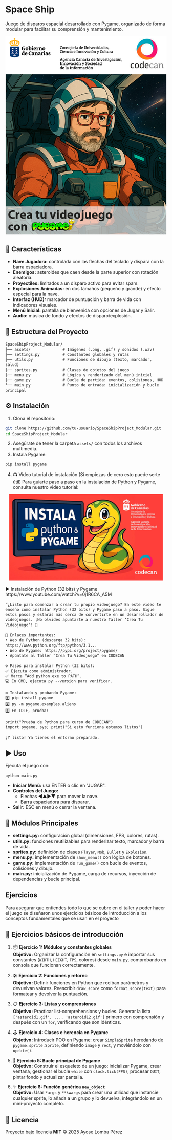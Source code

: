 # Space Ship

Juego de disparos espacial desarrollado con Pygame, organizado de forma modular para facilitar su comprensión y mantenimiento.

<p align="center">
  <img src="assets/PortadaTallerPyGame.png" alt="Menu Background" width="650" />
</p>

## 🚀 Características

- **Nave Jugadora:** controlada con las flechas del teclado y dispara con la barra espaciadora.
- **Enemigos:** asteroides que caen desde la parte superior con rotación aleatoria.
- **Proyectiles:** limitados a un disparo activo para evitar spam.
- **Explosiones Animadas:** en dos tamaños (pequeño y grande) y efecto especial para la nave.
- **Interfaz (HUD):** marcador de puntuación y barra de vida con indicadores visuales.
- **Menú Inicial:** pantalla de bienvenida con opciones de Jugar y Salir.
- **Audio:** música de fondo y efectos de disparo/explosión.

## 📂 Estructura del Proyecto

```
SpaceShipProject_Modular/
├── assets/              # Imágenes (.png, .gif) y sonidos (.wav)
├── settings.py          # Constantes globales y rutas
├── utils.py             # Funciones de dibujo (texto, marcador, salud)
├── sprites.py           # Clases de objetos del juego
├── menu.py              # Lógica y renderizado del menú inicial
├── game.py              # Bucle de partida: eventos, colisiones, HUD
└── main.py              # Punto de entrada: inicialización y bucle principal
```

## ⚙️ Instalación

1. Clona el repositorio:
```bash
git clone https://github.com/tu-usuario/SpaceShipProject_Modular.git
cd SpaceShipProject_Modular
```
2. Asegúrate de tener la carpeta `assets/` con todos los archivos multimedia.
3. Instala Pygame:
```bash
pip install pygame
```
4. 📺 Video tutorial de instalación (Si empiezas de cero esto puede serte útil)
Para guiarte paso a paso en la instalación de Python y Pygame, consulta nuestro video tutorial:
<p align="center"> <a href="https://www.youtube.com/watch?v=0j1R6CA_A5M"> <img src="assets/miniaturaTallerPyGame.jpg" alt="Miniatura Taller PyGame" width="480"/> </a> </p>
▶️ Instalación de Python (32 bits) y Pygame
https://www.youtube.com/watch?v=0j1R6CA_A5M

    “¿Listo para comenzar a crear tu propio videojuego? En este video te enseño cómo instalar Python (32 bits) y Pygame paso a paso. Sigue estos pasos y estarás más cerca de convertirte en un desarrollador de videojuegos. ¡No olvides apuntarte a nuestro Taller ‘Crea Tu Videojuego’! 🚀

    🔗 Enlaces importantes:
    • Web de Python (descarga 32 bits): https://www.python.org/ftp/python/3.1...
    • Web de Pygame: https://pypi.org/project/pygame/
    • Apúntate al Taller “Crea Tu Videojuego” en CODECAN

    ⚙️ Pasos para instalar Python (32 bits):
    ✅ Ejecuta como administrador.
    ✅ Marca “Add python.exe to PATH”.
    💻 En CMD, ejecuta py --version para verificar.

    ⚙️ Instalando y probando Pygame:
    1️⃣ pip install pygame
    2️⃣ py -m pygame.examples.aliens
    3️⃣ En IDLE, prueba:

    print("Prueba de Python para curso de CODECAN")
    import pygame, sys; print("Si esto funciona estamos listos")

    ¡Y listo! Ya tienes el entorno preparado.

## ▶️ Uso

Ejecuta el juego con:

```bash
python main.py
```

- **Iniciar Menú:** usa ENTER o clic en "JUGAR".
- **Controles del Juego:**
  - Flechas ◀▲▶▼ para mover la nave.
  - Barra espaciadora para disparar.
- **Salir:** ESC en menú o cerrar la ventana.

## 📝 Módulos Principales

- **settings.py:** configuración global (dimensiones, FPS, colores, rutas).
- **utils.py:** funciones reutilizables para renderizar texto, marcador y barra de vida.
- **sprites.py:** definición de clases `Player`, `Mob`, `Bullet` y `Explosion`.
- **menu.py:** implementación de `show_menu()` con lógica de botones.
- **game.py:** implementación de `run_game()` con bucle de eventos, colisiones y dibujo.
- **main.py:** inicialización de Pygame, carga de recursos, inyección de dependencias y bucle principal.

## Ejercicios

Para asegurar que entiendes todo lo que se cubre en el taller y poder hacer el juego se diseñaron unos ejercicios básicos de introducción a los conceptos fundamentales que se usan en el proyecto

## 🚀 Ejercicios básicos de introducción

1. 📦 **Ejercicio 1: Módulos y constantes globales**  
   **Objetivo:** Organizar la configuración en `settings.py` e importar sus constantes (`WIDTH`, `HEIGHT`, `FPS`, colores) desde `main.py`, comprobando en consola que funcionan correctamente.

2. 🛠️ **Ejercicio 2: Funciones y retorno**  
   **Objetivo:** Definir funciones en Python que reciban parámetros y devuelvan valores. Reescribir `draw_score` como `format_score(text)` para formatear y devolver la puntuación.

3. 📋 **Ejercicio 3: Listas y comprensiones**  
   **Objetivo:** Practicar list‑comprehensions y bucles. Generar la lista `['asteroid1.gif', ..., 'asteroid12.gif']` primero con comprensión y después con un `for`, verificando que son idénticas.

4. 🕹️ **Ejercicio 4: Clases e herencia en Pygame**  
   **Objetivo:** Introducir POO en Pygame: crear `SimpleSprite` heredando de `pygame.sprite.Sprite`, definiendo `image` y `rect`, y moviéndolo con `update()`.

5. 🔄 **Ejercicio 5: Bucle principal de Pygame**  
   **Objetivo:** Construir el esqueleto de un juego: inicializar Pygame, crear ventana, gestionar el bucle `while` con `clock.tick(FPS)`, procesar `QUIT`, pintar fondo y actualizar pantalla.

6. ✨ **Ejercicio 6: Función genérica `new_object`**  
   **Objetivo:** Usar `*args` y `**kwargs` para crear una utilidad que instancie cualquier sprite, lo añada a un grupo y lo devuelva, integrándolo en un mini‑proyecto completo.



## 📄 Licencia

Proyecto bajo licencia **MIT** © 2025 Ayose Lomba Pérez


